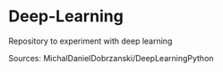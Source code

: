 # Deep-Learning
Repository to experiment with deep learning 

Sources: MichalDanielDobrzanski/DeepLearningPython

